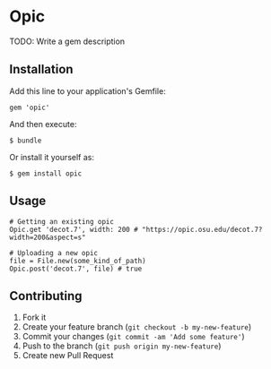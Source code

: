 # Opic

TODO: Write a gem description

## Installation

Add this line to your application's Gemfile:

    gem 'opic'

And then execute:

    $ bundle

Or install it yourself as:

    $ gem install opic

## Usage

    # Getting an existing opic
    Opic.get 'decot.7', width: 200 # "https://opic.osu.edu/decot.7?width=200&aspect=s"

    # Uploading a new opic
    file = File.new(some_kind_of_path)
    Opic.post('decot.7', file) # true


## Contributing

1. Fork it
2. Create your feature branch (`git checkout -b my-new-feature`)
3. Commit your changes (`git commit -am 'Add some feature'`)
4. Push to the branch (`git push origin my-new-feature`)
5. Create new Pull Request
